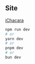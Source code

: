 ## Site
[iChacara]([https://awesomeopensource.com/project/elangosundar/awesome-README-templates](https://www.ichacara.com/))

```bash
npm run dev
# or
yarn dev
# or
pnpm dev
# or
bun dev
```
